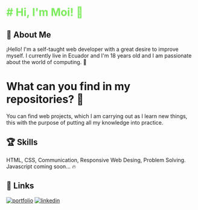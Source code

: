
<h1 style="color:#7CEB5D;"> # Hi, I'm Moi! 👋 </h1>

## 🚀 About Me 
¡Hello! I'm a self-taught web developer with a great desire to improve myself. I currently live in Ecuador and I'm 18 years old and I am passionate about the world of computing. 🌟

# What can you find in my repositories? 👀
You can find web projects, which I am carrying out as I learn new things, this with the purpose of putting all my knowledge into practice.



## 🏆 Skills
HTML, CSS, Communication, Responsive Web Desing, Problem Solving.
Javascript coming soon... 🔥

## 🔗 Links
[![portfolio](https://img.shields.io/badge/my_portfolio-000?style=for-the-badge&logo=ko-fi&logoColor=white)](https://github.com/sitesafemoi)
[![linkedin](https://img.shields.io/badge/linkedin-0A66C2?style=for-the-badge&logo=linkedin&logoColor=white)](https://www.linkedin.com/in/mois%C3%A9s-nicolas-1493192b5?utm_source=share&utm_campaign=share_via&utm_content=profile&utm_medium=android_app
)


